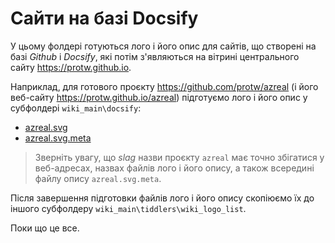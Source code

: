 # Сайти на базі Docsify

У цьому фолдері готуються лого і його опис для сайтів, що створені на базі *Github* і *Docsify*, які потім з'являються на вітрині центрального сайту https://protw.github.io. 

Наприклад, для готового проєкту https://github.com/protw/azreal (і його веб-сайту https://protw.github.io/azreal) підготуємо лого і його опис у субфолдері `wiki_main\docsify`:

- [azreal.svg](./azreal.svg)
- [azreal.svg.meta](./azreal.svg.meta)

> Зверніть увагу, що *slag* назви проєкту `azreal` має точно збігатися у веб-адресах, назвах файлів лого і його опису, а також всередині файлу опису `azreal.svg.meta`.

Після завершення підготовки файлів лого і його опису скопіюємо їх до іншого субфолдеру `wiki_main\tiddlers\wiki_logo_list`.

Поки що це все.